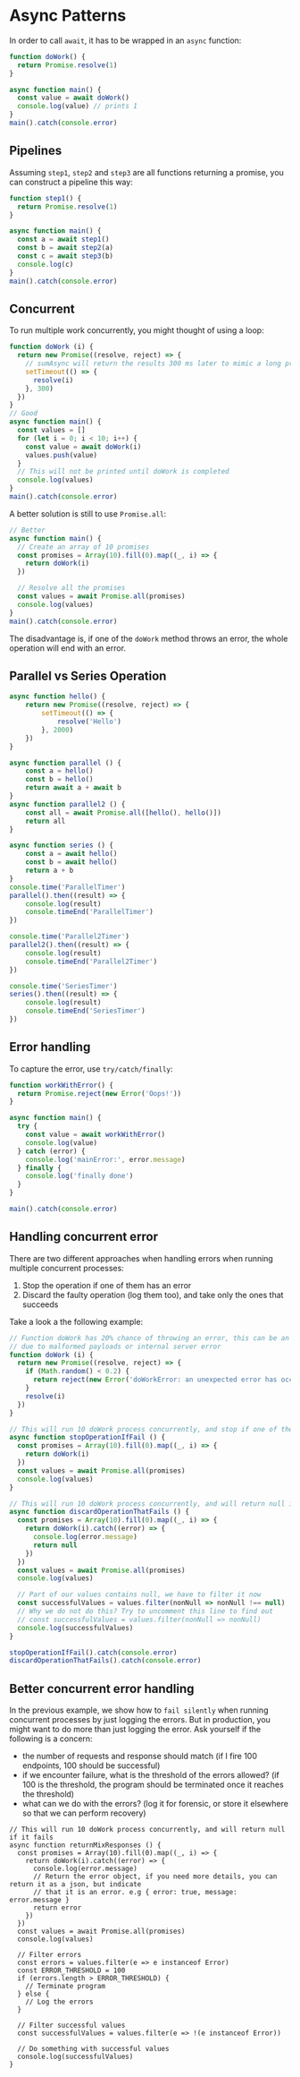 # Async Patterns


In order to call `await`, it has to be wrapped in an `async` function:

```javascript
function doWork() {
  return Promise.resolve(1)
}

async function main() {
  const value = await doWork()
  console.log(value) // prints 1
}
main().catch(console.error)
```

## Pipelines

Assuming `step1`, `step2` and `step3` are all functions returning a promise, you can construct a pipeline this way:
```javascript
function step1() {
  return Promise.resolve(1)
}

async function main() {
  const a = await step1()
  const b = await step2(a)
  const c = await step3(b)
  console.log(c)
}
main().catch(console.error)
```

## Concurrent

To run multiple work concurrently, you might thought of using a loop:

```javascript
function doWork (i) {
  return new Promise((resolve, reject) => {
    // sumAsync will return the results 300 ms later to mimic a long process or network call
    setTimeout(() => {
      resolve(i)
    }, 300)
  })
}
// Good
async function main() {
  const values = []
  for (let i = 0; i < 10; i++) {
    const value = await doWork(i)
    values.push(value)
  }
  // This will not be printed until doWork is completed
  console.log(values)
}
main().catch(console.error)
```

A better solution is still to use `Promise.all`:
```javascript
// Better
async function main() {
  // Create an array of 10 promises
  const promises = Array(10).fill(0).map((_, i) => {
    return doWork(i)
  })

  // Resolve all the promises
  const values = await Promise.all(promises)
  console.log(values)
}
main().catch(console.error)
```

The disadvantage is, if one of the `doWork` method throws an error, the whole operation will end with an error.

## Parallel vs Series Operation

```javascript
async function hello() {
    return new Promise((resolve, reject) => {
        setTimeout(() => {
            resolve('Hello')
        }, 2000)
    })
}

async function parallel () {
    const a = hello()
    const b = hello()
    return await a + await b
}
async function parallel2 () {
    const all = await Promise.all([hello(), hello()])
    return all
}

async function series () {
    const a = await hello()
    const b = await hello()
    return a + b
}
console.time('ParallelTimer')
parallel().then((result) => {
    console.log(result)
    console.timeEnd('ParallelTimer')
})

console.time('Parallel2Timer')
parallel2().then((result) => {
    console.log(result)
    console.timeEnd('Parallel2Timer')
})

console.time('SeriesTimer')
series().then((result) => {
    console.log(result)
    console.timeEnd('SeriesTimer')
})
```

## Error handling

To capture the error, use `try/catch/finally`:

```javascript
function workWithError() {
  return Promise.reject(new Error('Oops!'))
}

async function main() {
  try {
    const value = await workWithError()
    console.log(value)
  } catch (error) {
    console.log('mainError:', error.message)
  } finally {
    console.log('finally done')
  }
}

main().catch(console.error)
```

## Handling concurrent error

There are two different approaches when handling errors when running multiple concurrent processes:

1. Stop the operation if one of them has an error
2. Discard the faulty operation (log them too), and take only the ones that succeeds

Take a look a the following example:

```javascript
// Function doWork has 20% chance of throwing an error, this can be an example of api that returns error
// due to malformed payloads or internal server error
function doWork (i) {
  return new Promise((resolve, reject) => {
    if (Math.random() < 0.2) {
      return reject(new Error('doWorkError: an unexpected error has occured'))
    }
    resolve(i)
  })
}

// This will run 10 doWork process concurrently, and stop if one of them fail
async function stopOperationIfFail () {
  const promises = Array(10).fill(0).map((_, i) => {
    return doWork(i)
  })
  const values = await Promise.all(promises)
  console.log(values)
}

// This will run 10 doWork process concurrently, and will return null if it fails
async function discardOperationThatFails () {
  const promises = Array(10).fill(0).map((_, i) => {
    return doWork(i).catch((error) => {
      console.log(error.message)
      return null
    })
  })
  const values = await Promise.all(promises)
  console.log(values)

  // Part of our values contains null, we have to filter it now
  const successfulValues = values.filter(nonNull => nonNull !== null)
  // Why we do not do this? Try to uncomment this line to find out
  // const successfulValues = values.filter(nonNull => nonNull)
  console.log(successfulValues)
}

stopOperationIfFail().catch(console.error)
discardOperationThatFails().catch(console.error)
```

## Better concurrent error handling

In the previous example, we show how to `fail silently` when running concurrent processes by just logging the errors. But in production, you might want to do more than just logging the error. Ask yourself if the following is a concern:

- the number of requests and response should match (if I fire 100 endpoints, 100 should be successful)
- if we encounter failure, what is the threshold of the errors allowed? (if 100 is the threshold, the program should be terminated once it reaches the threshold)
- what can we do with the errors? (log it for forensic, or store it elsewhere so that we can perform recovery)

```
// This will run 10 doWork process concurrently, and will return null if it fails
async function returnMixResponses () {
  const promises = Array(10).fill(0).map((_, i) => {
    return doWork(i).catch((error) => {
      console.log(error.message)
      // Return the error object, if you need more details, you can return it as a json, but indicate
      // that it is an error. e.g { error: true, message: error.message }
      return error
    })
  })
  const values = await Promise.all(promises)
  console.log(values)

  // Filter errors 
  const errors = values.filter(e => e instanceof Error)
  const ERROR_THRESHOLD = 100
  if (errors.length > ERROR_THRESHOLD) {
    // Terminate program
  } else {
    // Log the errors
  }
  
  // Filter successful values
  const successfulValues = values.filter(e => !(e instanceof Error))
  
  // Do something with successful values
  console.log(successfulValues)
}
```
